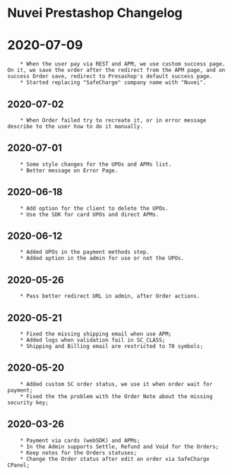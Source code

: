 # Nuvei Prestashop Changelog

# 2020-07-09
```
	* When the user pay via REST and APM, we use custom success page. On it, we save the order after the redirect from the APM page, and on success Order save, redirect to Presashop's default success page.
	* Started replacing "SafeCharge" company name with "Nuvei".
```

## 2020-07-02
```
	* When Order failed try to recreate it, or in error message describe to the user how to do it manually.
```

## 2020-07-01
```
	* Some style changes for the UPOs and APMs list.
	* Better message on Error Page.
```

## 2020-06-18
```
	* Add option for the client to delete the UPOs.
	* Use the SDK for card UPOs and direct APMs.
```

## 2020-06-12
```
	* Added UPOs in the payment methods step.
	* Added option in the admin for use or not the UPOs.
```

## 2020-05-26
```
	* Pass better redirect URL in admin, after Order actions.
```

## 2020-05-21
```
	* Fixed the missing shipping email when use APM;
	* Added logs when validation fail in SC_CLASS;
	* Shipping and Billing email are restricted to 70 symbols;
```

## 2020-05-20
```
	* Added custom SC order status, we use it when order wait for payment;
	* Fixed the the problem with the Order Note about the missing security key;
```

## 2020-03-26
```
	* Payment via cards (webSDK) and APMs;
	* In the Admin supports Settle, Refund and Void for the Orders;
	* Keep notes for the Orders statuses;
	* Change the Order status after edit an order via SafeCharge CPanel;
```